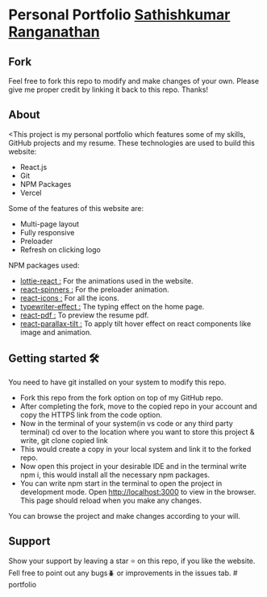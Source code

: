 # Personal Portfolio [Sathishkumar Ranganathan](https://mithran.dev)

## Fork

Feel free to fork this repo to modify and make changes of your own. Please give me proper credit by linking it back to this repo. Thanks!

## About

<This project is my personal portfolio which features some of my skills, GitHub projects and my resume.
These technologies are used to build this website:

- React.js
- Git
- NPM Packages
- Vercel

Some of the features of this website are:

- Multi-page layout
- Fully responsive
- Preloader
- Refresh on clicking logo

NPM packages used:

- [lottie-react :](https://www.npmjs.com/package/lottie-react) For the animations used in the website.
- [react-spinners :](https://www.npmjs.com/package/react-spinners) For the preloader animation.
- [react-icons :](https://www.npmjs.com/package/react-icons) For all the icons.
- [typewriter-effect :](https://www.npmjs.com/package/typewriter-effect) The typing effect on the home page.
- [react-pdf :](https://www.npmjs.com/package/react-pdf) To preview the resume pdf.
- [react-parallax-tilt :](https://www.npmjs.com/package/react-parallax-tilt) To apply tilt hover effect on react components like image and animation.

## Getting started 🛠️

You need to have git installed on your system to modify this repo.

- Fork this repo from the fork option on top of my GitHub repo.
- After completing the fork, move to the copied repo in your account and copy the HTTPS link from the code option.
- Now in the terminal of your system(in vs code or any third party terminal) cd over to the location where you want to store this project & write, git clone copied link
- This would create a copy in your local system and link it to the forked repo.
- Now open this project in your desirable IDE and in the terminal write npm i, this would install all the necessary npm packages.
- You can write npm start in the terminal to open the project in development mode. Open <http://localhost:3000> to view in the browser. This page should reload when you make any changes.

You can browse the project and make changes according to your will.

## Support

Show your support by leaving a star ⭐ on this repo, if you like the website.
Fell free to point out any bugs🪲 or improvements in the issues tab.
#   p o r t f o l i o  
 